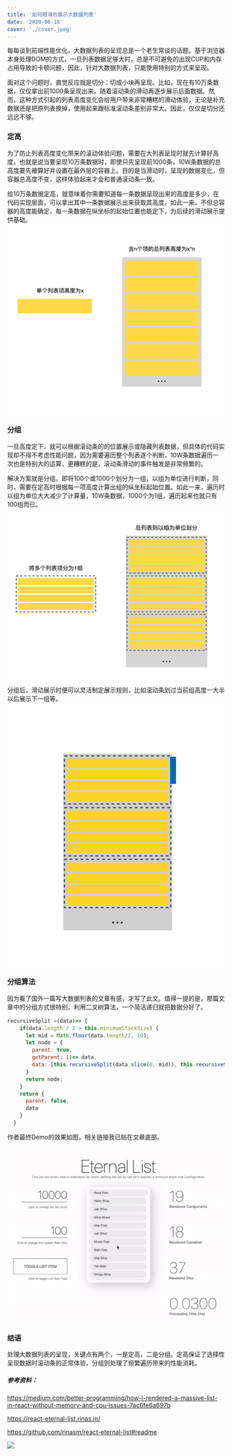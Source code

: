 ```yaml
--- 
title: '如何顺滑的展示大数据列表' 
date: '2020-06-18'
cover: './cover.jpeg'
--- 
```


每每谈到前端性能优化，大数据列表的呈现总是一个老生常谈的话题。基于浏览器本身处理DOM的方式，一旦列表数据足够大时，总是不可避免的出现CUP和内存占用导致的卡顿问题，因此，针对大数据列表，只能使用特别的方式来呈现。

面对这个问题时，直觉反应就是切分：切成小块再呈现。比如，现在有10万条数据，仅仅拿出前1000条呈现出来，随着滚动条的滑动再逐步展示后面数据。然而，这种方式引起的列表高度变化会给用户带来非常糟糕的滑动体验，无论是补充数据还是把原列表换掉，使用起来跟标准滚动条差别非常大。因此，仅仅是切分还远远不够。

### 定高

为了防止列表高度变化带来的滚动体验问题，需要在大列表呈现时就先计算好高度。也就是说当要呈现10万条数据时，即使只先呈现前1000条，10W条数据的总高度要先被算好并设置在最外层的容器上。目的是当滑动时，呈现的数据变化，但容器总高度不变，这样体验起来才会和普通滚动条一致。


给10万条数据定高，就意味着你需要知道每一条数据呈现出来的高度是多少，在代码实现层面，可以拿出其中一条数据展示出来获取其高度。如此一来，不但总容器的高度能确定，每一条数据在纵坐标的起始位置也能定下，为后续的滑动展示提供基础。


![通过单项定高](./big-list-1.jpeg)

### 分组

一旦高度定下，就可以根据滚动条的的位置展示或隐藏列表数据，但具体的代码实现却不得不考虑性能问题，因为需要遍历整个列表逐个判断，10W条数据遍历一次也是特别大的运算，更糟糕的是，滚动条滑动的事件触发是非常频繁的。

解决方案就是分组，即将100个或1000个划分为一组，以组为单位进行判断，同时，需要在定高时根据每一项高度计算出组的纵坐标起始位置。如此一来，遍历时以组为单位大大减少了计算量，10W条数据，1000个为1组，遍历起来也就只有100组而已。


![](./big-list-2.jpeg)

分组后，滑动展示时便可以灵活制定展示规则，比如滚动条划过当前组高度一大半以后展示下一组等。

![分组后的滑动展示预览图](./big-list-3.gif)

### 分组算法

因为看了国外一篇写大数据列表的文章有感，才写了此文。值得一提的是，那篇文章中的分组方式很特别，利用二叉树算法，一个简洁递归就把数据分好了。

```javascript
recursiveSplit =(data)=> {
    if(data.length / 2 > this.minimumStackSize) {
      let mid = Math.floor(data.length/2, 10);
      let node = { 
        parent: true,
        getParent: ()=> data,
        data: [this.recursiveSplit(data.slice(0, mid)), this.recursiveSplit(data.slice(mid, data.length+1))]
      }
      return node;
    }
    return {
      parent: false,
      data
    }
  }

```

作者最终Demo的效果如图，相关链接我已贴在文章底部。


![demo效果展示图](./big-list-4.gif)


### 结语

处理大数据列表的呈现，关键点有两个，一是定高，二是分组。定高保证了选择性呈现数据时滚动条的正常体验，分组则处理了频繁遍历带来的性能消耗。


##### 参考资料：

https://medium.com/better-programming/how-i-rendered-a-massive-list-in-react-without-memory-and-cpu-issues-7ac6fe6a697b

https://react-eternal-list.rinas.in/

https://github.com/rinasm/react-eternal-list#readme


![](https://user-gold-cdn.xitu.io/2020/7/1/17308da600ad738a?w=1702&h=806&f=png&s=162909)